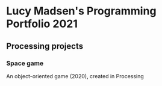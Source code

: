 # Lucy Madsen's Programming Portfolio 2021

## Processing projects

### Space game
An object-oriented game (2020), created in Processing
